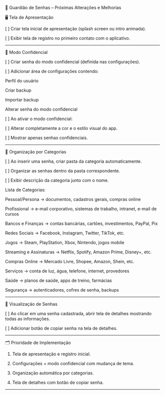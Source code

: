 📌 Guardião de Senhas – Próximas Alterações e Melhorias

🖥 Tela de Apresentação

[ ] Criar tela inicial de apresentação (splash screen ou intro animada).

[ ] Exibir tela de registro no primeiro contato com o aplicativo.



---

🔐 Modo Confidencial

[ ] Criar senha do modo confidencial (definida nas configurações).

[ ] Adicionar área de configurações contendo:

Perfil do usuário

Criar backup

Importar backup

Alterar senha do modo confidencial


[ ] Ao ativar o modo confidencial:

[ ] Alterar completamente a cor e o estilo visual do app.

[ ] Mostrar apenas senhas confidenciais.




---

📂 Organização por Categorias

[ ] Ao inserir uma senha, criar pasta da categoria automaticamente.

[ ] Organizar as senhas dentro da pasta correspondente.

[ ] Exibir descrição da categoria junto com o nome.


Lista de Categorias:

Pessoal/Persona → documentos, cadastros gerais, compras online

Profissional → e-mail corporativo, sistemas de trabalho, intranet, e-mail de cursos

Bancos e Finanças → contas bancárias, cartões, investimentos, PayPal, Pix

Redes Sociais → Facebook, Instagram, Twitter, TikTok, etc.

Jogos → Steam, PlayStation, Xbox, Nintendo, jogos mobile

Streaming e Assinaturas → Netflix, Spotify, Amazon Prime, Disney+, etc.

Compras Online → Mercado Livre, Shopee, Amazon, Shein, etc.

Serviços → conta de luz, água, telefone, internet, provedores

Saúde → planos de saúde, apps de treino, farmácias

Segurança → autenticadores, cofres de senha, backups



---

📜 Visualização de Senhas

[ ] Ao clicar em uma senha cadastrada, abrir tela de detalhes mostrando todas as informações.

[ ] Adicionar botão de copiar senha na tela de detalhes.



---

🗂 Prioridade de Implementação

1. Tela de apresentação e registro inicial.


2. Configurações + modo confidencial com mudança de tema.


3. Organização automática por categorias.


4. Tela de detalhes com botão de copiar senha.




---